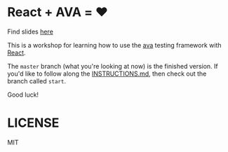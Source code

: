 # React + AVA = ❤️

Find slides [here](http://kcd.im/react-ava)

This is a workshop for learning how to use the [ava](https://npmjs.org/package/ava)
testing framework with [React](https://npmjs.org/package/react).

The `master` branch (what you're looking at now) is the finished version.
If you'd like to follow along the [INSTRUCTIONS.md](INSTRUCTIONS.md),
then check out the branch called `start`.

Good luck!

# LICENSE

MIT


